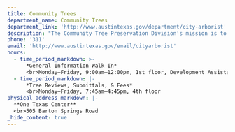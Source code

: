 ```yaml
---
title: Community Trees
department_name: Community Trees
department_link: 'http://www.austintexas.gov/department/city-arborist'
description: "The Community Tree Preservation Division's mission is to protect, and nurture Austin’s trees on behalf of the community through regulation, planning and collaborative work."
phone: '311'
email: 'http://www.austintexas.gov/email/cityarborist'
hours:
  - time_period_markdown: >-
      *General Information Walk-In*
      <br>Monday–Friday, 9:00am–12:00pm, 1st floor, Development Assistance Center
  - time_period_markdown: |-
      *Tree Reviews, Submittals, & Fees*
      <br>Monday–Friday, 7:45am–4:45pm, 4th floor
physical_address_markdown: |-
  **One Texas Center**
  <br>505 Barton Springs Road
_hide_content: true
---
```

